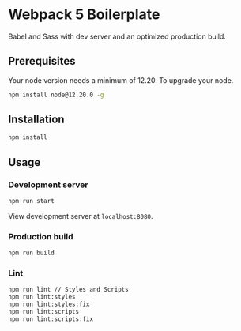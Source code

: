 # Webpack 5 Boilerplate

Babel and Sass with dev server and an optimized production build.

## Prerequisites
Your node version needs a minimum of 12.20.
To upgrade your node.

```bash
npm install node@12.20.0 -g
```

## Installation

```bash
npm install
```

## Usage

### Development server

```bash
npm run start
```

View development server at `localhost:8080`.

### Production build

```bash
npm run build
```

### Lint

```bash
npm run lint // Styles and Scripts
npm run lint:styles
npm run lint:styles:fix
npm run lint:scripts
npm run lint:scripts:fix
```

